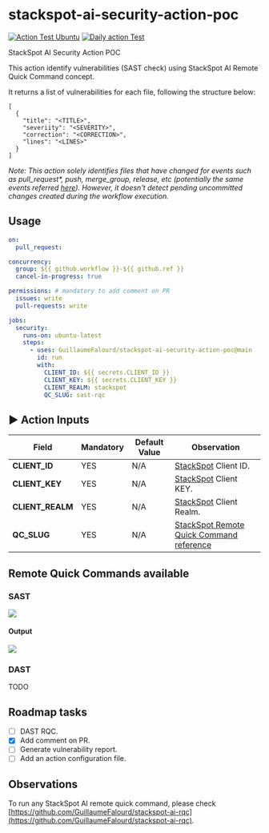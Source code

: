 # stackspot-ai-security-action-poc

[![Action Test Ubuntu](https://github.com/GuillaumeFalourd/stackspot-ai-security-action-poc/actions/workflows/action-test-ubuntu.yaml/badge.svg)](https://github.com/GuillaumeFalourd/stackspot-ai-security-action-poc/actions/workflows/action-test-ubuntu.yaml) [![Daily action Test](https://github.com/GuillaumeFalourd/stackspot-ai-security-action-poc/actions/workflows/daily-action-test.yaml/badge.svg)](https://github.com/GuillaumeFalourd/stackspot-ai-security-action-poc/actions/workflows/daily-action-test.yaml)

StackSpot AI Security Action POC

This action identify vulnerabilities (SAST check) using StackSpot AI Remote Quick Command concept.

It returns a list of vulnerabilities for each file, following the structure below:
```
[
  {
    "title": "<TITLE>",
    "severiity": "<SEVERITY>",
    "correction": "<CORRECTION>",
    "lines": "<LINES>"
  }
]
```
_Note: This action solely identifies files that have changed for events such as pull_request*, push, merge_group, release, etc (potentially the same events referred [here](https://github.com/tj-actions/changed-files?tab=readme-ov-file#examples-)). However, it doesn't detect pending uncommitted changes created during the workflow execution._

## Usage

```yaml
on:
  pull_request:

concurrency:
  group: ${{ github.workflow }}-${{ github.ref }}
  cancel-in-progress: true

permissions: # mandatory to add comment on PR
  issues: write
  pull-requests: write

jobs:
  security:
    runs-on: ubuntu-latest
    steps:
      - uses: GuillaumeFalourd/stackspot-ai-security-action-poc@main
        id: run
        with:
          CLIENT_ID: ${{ secrets.CLIENT_ID }}
          CLIENT_KEY: ${{ secrets.CLIENT_KEY }}
          CLIENT_REALM: stackspot
          QC_SLUG: sast-rqc
```

## ▶️ Action Inputs

Field | Mandatory | Default Value | Observation
------------ | ------------  | ------------- | -------------
**CLIENT_ID** | YES | N/A | [StackSpot](https://stackspot.com/en/settings/access-token) Client ID.
**CLIENT_KEY** | YES | N/A |[StackSpot](https://stackspot.com/en/settings/access-token) Client KEY.
**CLIENT_REALM** | YES | N/A |[StackSpot](https://stackspot.com/en/settings/access-token) Client Realm.
**QC_SLUG** | YES | N/A | [StackSpot Remote Quick Command reference](https://ai.stackspot.com/docs/pt-br/quick-commands/create-remote-qc)

## Remote Quick Commands available

### SAST

![](https://github.com/GuillaumeFalourd/stackspot-ai-security-action-poc/assets/22433243/935c79b1-e86a-4738-ac0d-ba3be90d2dbb)

#### Output

![](https://github.com/GuillaumeFalourd/stackspot-ai-security-action-poc/assets/22433243/b6fee6a9-c968-4a5e-91dc-d65d3b393286)

### DAST

TODO

## Roadmap tasks

- [ ] DAST RQC.
- [x] Add comment on PR.
- [ ] Generate vulnerability report.
- [ ] Add an action configuration file.

## Observations

To run any StackSpot AI remote quick command, please check [https://github.com/GuillaumeFalourd/stackspot-ai-rqc](https://github.com/GuillaumeFalourd/stackspot-ai-rqc).
